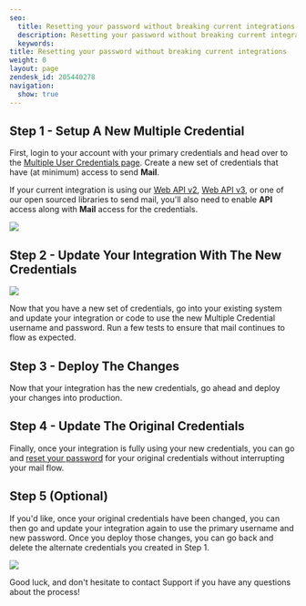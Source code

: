 ```yaml
---
seo:
  title: Resetting your password without breaking current integrations
  description: Resetting your password without breaking current integrations
  keywords:
title: Resetting your password without breaking current integrations
weight: 0
layout: page
zendesk_id: 205440278
navigation:
  show: true
---
```

## **Step 1 - Setup A New Multiple Credential**

First, login to your account with your primary credentials and head over to the [Multiple User Credentials page](https://app.sendgrid.com/credentials). Create a new set of credentials that have (at minimum) access to send **Mail**.

If your current integration is using our [Web API v2]({{root_url}}/API_Reference/Web_API/mail.html#-send), [Web API v3]({{root_url}}/API_Reference/Web_API_v3/Mail/overview.html), or one of our open sourced libraries to send mail, you'll also need to enable **API** access along with **Mail** access for the credentials.

![]({{root_url}}/images/MultiCredScreencap.png)



## **Step 2 - Update Your Integration With The New Credentials**

**![]({{root_url}}/images/sucessfulcred.png)**

Now that you have a new set of credentials, go into your existing system and update your integration or code to use the new Multiple Credential username and password. Run a few tests to ensure that mail continues to flow as expected.



## **Step 3 - Deploy The Changes**

Now that your integration has the new credentials, go ahead and deploy your changes into production.



## **Step 4 - Update The Original Credentials**

Finally, once your integration is fully using your new credentials, you can go and [reset your password]({{root_url}}/Classroom/Basics/Account/how_do_i_reset_my_password.html) for your original credentials without interrupting your mail flow.



## **Step 5 (Optional)**

If you'd like, once your original credentials have been changed, you can then go and update your integration again to use the primary username and new password. Once you deploy those changes, you can go back and delete the alternate credentials you created in Step 1.



![]({{root_url}}/images/indycareful.gif)

Good luck, and don't hesitate to contact Support if you have any questions about the process!
